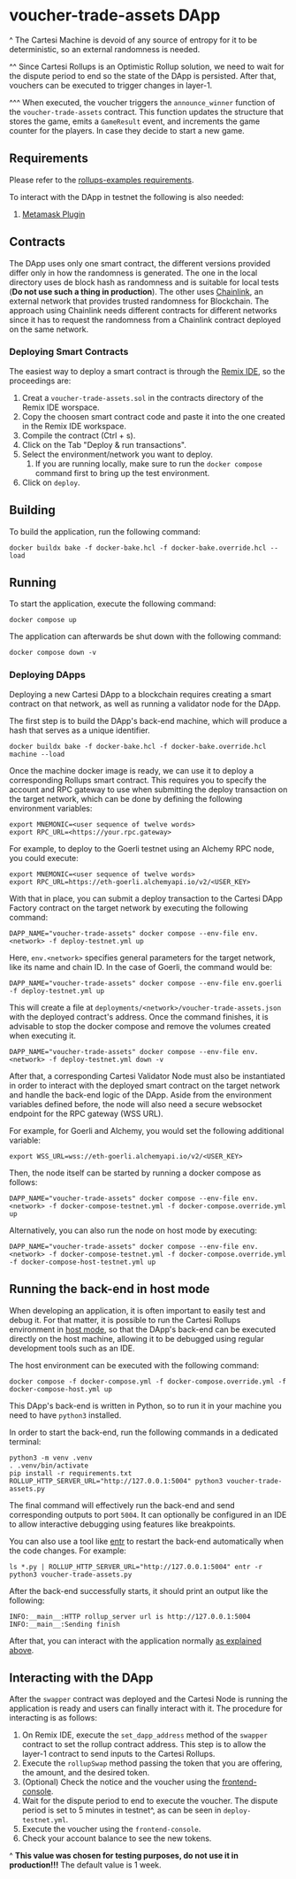 # voucher-trade-assets DApp




^ The Cartesi Machine is devoid of any source of entropy for it to be deterministic, so an external randomness is needed.

^^ Since Cartesi Rollups is an Optimistic Rollup solution, we need to wait for the dispute period to end so the state of the DApp is persisted. After that, vouchers can be executed to trigger changes in layer-1.

^^^ When executed, the voucher triggers the `announce_winner` function of the `voucher-trade-assets` contract. This function updates the structure that stores the game, emits a `GameResult` event, and increments the game counter for the players. In case they decide to start a new game.


## Requirements

Please refer to the [rollups-examples requirements](https://github.com/cartesi/rollups-examples/tree/main/README.md#requirements).

To interact with the DApp in testnet the following is also needed:
1. [Metamask Plugin](https://metamask.io/)

## Contracts

The DApp uses only one smart contract, the different versions provided differ only in how the randomness is generated. The one in the local directory uses de block hash as randomness and is suitable for local tests (**Do not use such a thing in production**). The other uses [Chainlink](https://docs.chain.link/getting-started/conceptual-overview), an external network that provides trusted randomness for Blockchain. The approach using Chainlink needs different contracts for different networks since it has to request the randomness from a Chainlink contract deployed on the same network.

### Deploying Smart Contracts

The easiest way to deploy a smart contract is through the [Remix IDE](https://remix.ethereum.org), so the proceedings are:

1. Creat a `voucher-trade-assets.sol` in the contracts directory of the Remix IDE worspace.
2. Copy the choosen smart contract code and paste it into the one created in the Remix IDE workspace.
3. Compile the contract (Ctrl + s).
4. Click on the Tab "Deploy & run transactions".
5. Select the environment/network you want to deploy.
    1. If you are running locally, make sure to run the `docker compose` command first to bring up the test environment.
6. Click on `deploy`.

## Building

To build the application, run the following command:

```shell
docker buildx bake -f docker-bake.hcl -f docker-bake.override.hcl --load
```

## Running

To start the application, execute the following command:

```shell
docker compose up
```

The application can afterwards be shut down with the following command:

```shell
docker compose down -v
```

### Deploying DApps

Deploying a new Cartesi DApp to a blockchain requires creating a smart contract on that network, as well as running a validator node for the DApp.

The first step is to build the DApp's back-end machine, which will produce a hash that serves as a unique identifier.

```shell
docker buildx bake -f docker-bake.hcl -f docker-bake.override.hcl machine --load
```

Once the machine docker image is ready, we can use it to deploy a corresponding Rollups smart contract.
This requires you to specify the account and RPC gateway to use when submitting the deploy transaction on the target network, which can be done by defining the following environment variables:

```shell
export MNEMONIC=<user sequence of twelve words>
export RPC_URL=<https://your.rpc.gateway>
```

For example, to deploy to the Goerli testnet using an Alchemy RPC node, you could execute:

```shell
export MNEMONIC=<user sequence of twelve words>
export RPC_URL=https://eth-goerli.alchemyapi.io/v2/<USER_KEY>
```

With that in place, you can submit a deploy transaction to the Cartesi DApp Factory contract on the target network by executing the following command:

```shell
DAPP_NAME="voucher-trade-assets" docker compose --env-file env.<network> -f deploy-testnet.yml up
```

Here, `env.<network>` specifies general parameters for the target network, like its name and chain ID. In the case of Goerli, the command would be:

```shell
DAPP_NAME="voucher-trade-assets" docker compose --env-file env.goerli -f deploy-testnet.yml up
```

This will create a file at `deployments/<network>/voucher-trade-assets.json` with the deployed contract's address.
Once the command finishes, it is advisable to stop the docker compose and remove the volumes created when executing it.

```shell
DAPP_NAME="voucher-trade-assets" docker compose --env-file env.<network> -f deploy-testnet.yml down -v
```

After that, a corresponding Cartesi Validator Node must also be instantiated in order to interact with the deployed smart contract on the target network and handle the back-end logic of the DApp.
Aside from the environment variables defined before, the node will also need a secure websocket endpoint for the RPC gateway (WSS URL).

For example, for Goerli and Alchemy, you would set the following additional variable:

```shell
export WSS_URL=wss://eth-goerli.alchemyapi.io/v2/<USER_KEY>
```

Then, the node itself can be started by running a docker compose as follows:

```shell
DAPP_NAME="voucher-trade-assets" docker compose --env-file env.<network> -f docker-compose-testnet.yml -f docker-compose.override.yml up
```

Alternatively, you can also run the node on host mode by executing:

```shell
DAPP_NAME="voucher-trade-assets" docker compose --env-file env.<network> -f docker-compose-testnet.yml -f docker-compose.override.yml -f docker-compose-host-testnet.yml up
```

## Running the back-end in host mode

When developing an application, it is often important to easily test and debug it. For that matter, it is possible to run the Cartesi Rollups environment in [host mode](https://github.com/cartesi/rollups-examples/tree/main/README.md#host-mode), so that the DApp's back-end can be executed directly on the host machine, allowing it to be debugged using regular development tools such as an IDE.

The host environment can be executed with the following command:

```shell
docker compose -f docker-compose.yml -f docker-compose.override.yml -f docker-compose-host.yml up
```

This DApp's back-end is written in Python, so to run it in your machine you need to have `python3` installed.

In order to start the back-end, run the following commands in a dedicated terminal:

```shell
python3 -m venv .venv
. .venv/bin/activate
pip install -r requirements.txt
ROLLUP_HTTP_SERVER_URL="http://127.0.0.1:5004" python3 voucher-trade-assets.py
```

The final command will effectively run the back-end and send corresponding outputs to port `5004`.
It can optionally be configured in an IDE to allow interactive debugging using features like breakpoints.

You can also use a tool like [entr](https://eradman.com/entrproject/) to restart the back-end automatically when the code changes. For example:

```shell
ls *.py | ROLLUP_HTTP_SERVER_URL="http://127.0.0.1:5004" entr -r python3 voucher-trade-assets.py
```

After the back-end successfully starts, it should print an output like the following:

```log
INFO:__main__:HTTP rollup_server url is http://127.0.0.1:5004
INFO:__main__:Sending finish
```

After that, you can interact with the application normally [as explained above](#interacting-with-the-application).


## Interacting with the DApp

After the `swapper` contract was deployed and the Cartesi Node is running the application is ready and users can finally interact with it. The procedure for interacting is as follows:

1. On Remix IDE, execute the `set_dapp_address` method of the `swapper` contract to set the rollup contract address. This step is to allow the layer-1 contract to send inputs to the Cartesi Rollups.
2. Execute the `rollupSwap` method passing the token that you are offering, the amount, and the desired token.
3. (Optional) Check the notice and the voucher using the [frontend-console](https://github.com/cartesi/rollups-examples/tree/main/frontend-console).
4. Wait for the dispute period to end to execute the voucher. The dispute period is set to 5 minutes in testnet^, as can be seen in `deploy-testnet.yml`.
5. Execute the voucher using the `frontend-console`.
6. Check your account balance to see the new tokens.

^ **This value was chosen for testing purposes, do not use it in production!!!** The default value is 1 week.